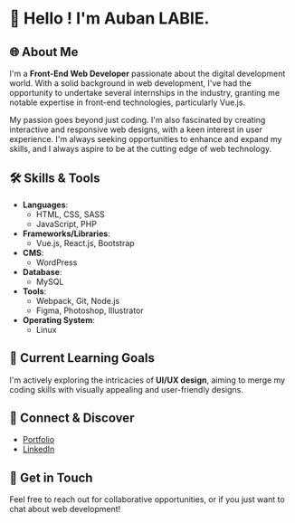# 👋 **Hello ! I'm Auban LABIE.**

## 🌐 **About Me**
I'm a **Front-End Web Developer** passionate about the digital development world. With a solid background in web development, I've had the opportunity to undertake several internships in the industry, granting me notable expertise in front-end technologies, particularly Vue.js.

My passion goes beyond just coding. I'm also fascinated by creating interactive and responsive web designs, with a keen interest in user experience. I'm always seeking opportunities to enhance and expand my skills, and I always aspire to be at the cutting edge of web technology.

## 🛠 **Skills & Tools**
- **Languages**: 
  - HTML, CSS, SASS
  - JavaScript, PHP
- **Frameworks/Libraries**: 
  - Vue.js, React.js, Bootstrap
- **CMS**: 
  - WordPress
- **Database**: 
  - MySQL
- **Tools**: 
  - Webpack, Git, Node.js
  - Figma, Photoshop, Illustrator
- **Operating System**: 
  - Linux

## 🌱 **Current Learning Goals**
I'm actively exploring the intricacies of **UI/UX design**, aiming to merge my coding skills with visually appealing and user-friendly designs.

## 🔗 **Connect & Discover**
- [Portfolio](https://aubanlabie.com)
- [LinkedIn](https://www.linkedin.com/in/aubanlabie/)

## 📩 **Get in Touch**
Feel free to reach out for collaborative opportunities, or if you just want to chat about web development!
